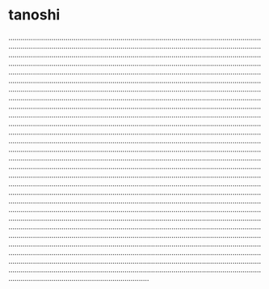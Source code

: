 # tanoshi

.....................................................................................................................................................................................................................................................................................................................................................................................................................................................................................................................................................................................................................................................................................................................................................................................................................................................................................................................................................................................................................................................................................................................................................................................................................................................................................................................................................................................................................................................................................................................................................................................................................................................................................................................................................................................................................................................................................................................................................................................................................................................................................................................................................................................................................................................................................................................................................................................................................................................................................................................................................................................................................................................................................................................................................................................................................................................................................................................................................................................................................................................................................................................................................................................................................................................................................................................................................................................................................................................................................................................................................................................................................................................................................
